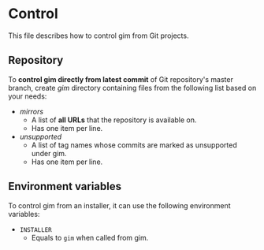 # Control

This file describes how to control gim from Git projects.

## Repository

To **control gim directly from latest commit** of Git repository's master branch, create *gim* directory containing files from the following list based on your needs:

* *mirrors*
  * A list of **all URLs** that the repository is available on.
  * Has one item per line.
* *unsupported*
  * A list of tag names whose commits are marked as unsupported under gim.
  * Has one item per line.

## Environment variables

To control gim from an installer, it can use the following environment variables:

* `INSTALLER`
  * Equals to `gim` when called from gim.

